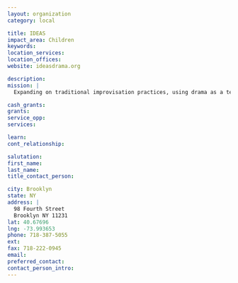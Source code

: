 ```yaml
---
layout: organization
category: local

title: IDEAS
impact_area: Children
keywords: 
location_services: 
location_offices: 
website: ideasdrama.org

description: 
mission: |
  Expanding on traditional improvisation practices, using drama as a teaching and learning tool, IDEAS strives to bring dramatic arts as a way of education for youth with disabilities and other disadvantages. Participants in IDEAS’ programs have the opportunity to creatively experience a variety of situations through the theater technique of improvisation. They respond to themes through characters they create, with props and costumes at hand. All activities emphasize respect and cooperation and are a catalyst for personal growth, development and learning.

cash_grants: 
grants: 
service_opp: 
services: 

learn: 
cont_relationship: 

salutation: 
first_name: 
last_name: 
title_contact_person: 

city: Brooklyn
state: NY
address: |
  98 Fourth Street    
  Brooklyn NY 11231
lat: 40.67696
lng: -73.993653
phone: 718-387-5055
ext: 
fax: 718-222-0945
email: 
preferred_contact: 
contact_person_intro: 
---
```

